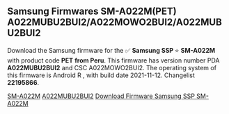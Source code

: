 <h2>Samsung Firmwares SM-A022M(PET) A022MUBU2BUI2/A022MOWO2BUI2/A022MUBU2BUI2</h2>
Download the Samsung firmware for the ✅ <strong>Samsung SSP </strong> ⭐ <strong>SM-A022M</strong> with product code <strong>PET</strong> <strong> from Peru</strong>. This firmware has version number PDA <strong>A022MUBU2BUI2</strong> and CSC A022MOWO2BUI2. The operating system of this firmware is Android R , with build date 2021-11-12. Changelist <strong>22195866</strong>.


[SM-A022M](https://samfirm.shop/samsung/model/SM-A022M)
[A022MUBU2BUI2](https://samfirm.shop/samsung/pda/A022MUBU2BUI2)
[Download Firmware Samsung SSP SM-A022M](https://samfirm.shop/samsung/firmware/473783)
